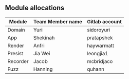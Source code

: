 ## Module allocations

| Module | Team Member name | Gitlab account |
| ------ | ------ | ------ |
| Domain | Yuri | sidoroyuri |
| App | Shekinah | pratapshek |
| Render | Anfri | haywarmatt |
| Presist | Jia Wei | leongjia1 |
| Recorder | Jacob | mcbridjaco |
| Fuzz | Hanning | quhann | 
